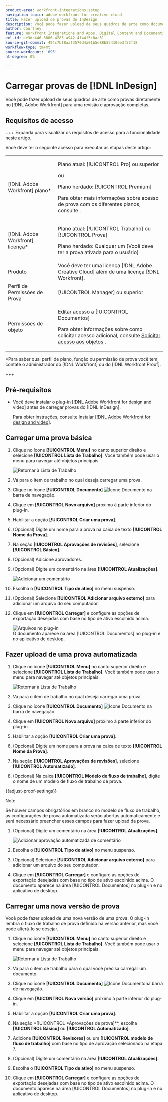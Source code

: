```yaml
---
product-area: workfront-integrations;setup
navigation-topic: adobe-workfront-for-creative-cloud
title: Fazer upload de provas do InDesign
description: Você pode fazer upload de seus quadros de arte como documentos para uma revisão e aprovação rápidas ou simplesmente para armazenar no Adobe Workfront.
author: Courtney
feature: Workfront Integrations and Apps, Digital Content and Documents
exl-id: ee3dc446-6886-4285-a942-4f44f5c0ac31
source-git-commit: 494c7bf8aaf3570d4a01b5e88b85410ee3f52f18
workflow-type: tm+mt
source-wordcount: '695'
ht-degree: 0%

---
```


# Carregar provas de [!DNL InDesign]

Você pode fazer upload de seus quadros de arte como provas diretamente no [!DNL Adobe Workfront] para uma revisão e aprovação completas.

## Requisitos de acesso

+++ Expanda para visualizar os requisitos de acesso para a funcionalidade neste artigo.

Você deve ter o seguinte acesso para executar as etapas deste artigo:

<table style="table-layout:auto"> 
 <col> 
 <col> 
 <tbody> 
 <tr> 
   <td role="rowheader">[!DNL Adobe Workfront] plano*</td> 
   <td> <p>Plano atual: [!UICONTROL Pro] ou superior</p> <p>ou</p> <p>Plano herdado: [!UICONTROL Premium]</p> <p>Para obter mais informações sobre acesso de prova com os diferentes planos, consulte .</p> </td> 
  </tr> 
  <tr> 
   <td role="rowheader">[!DNL Adobe Workfront] licença*</td> 
   <td> <p>Plano atual: [!UICONTROL Trabalho] ou [!UICONTROL Prova]</p> <p>Plano herdado: Qualquer um (Você deve ter a prova ativada para o usuário)</p> </td> 
  </tr> 
  <tr> 
   <td role="rowheader">Produto</td> 
   <td>Você deve ter uma licença [!DNL Adobe Creative Cloud] além de uma licença [!DNL Workfront].</td> 
  </tr> 
  <tr> 
   <td role="rowheader">Perfil de Permissões de Prova </td> 
   <td>[!UICONTROL Manager] ou superior</td> 
  </tr> 
  <tr> 
   <td role="rowheader">Permissões de objeto</td> 
   <td> <p>Editar acesso a [!UICONTROL Documentos]</p> <p>Para obter informações sobre como solicitar acesso adicional, consulte <a href="../../workfront-basics/grant-and-request-access-to-objects/request-access.md" class="MCXref xref">Solicitar acesso aos objetos </a>.</p> </td> 
  </tr> 
 </tbody> 
</table>

&#42;Para saber qual perfil de plano, função ou permissão de prova você tem, contate o administrador do [!DNL Workfront] ou do [!DNL Workfront Proof].

+++

## Pré-requisitos

* Você deve instalar o plug-in [!DNL Adobe Workfront for design and video] antes de carregar provas do [!DNL InDesign].

  Para obter instruções, consulte [Instalar [!DNL Adobe Workfront for design and video]](/help/quicksilver/workfront-integrations-and-apps/adobe-workfront-for-creative-cloud/wf-install-cc.md).

## Carregar uma prova básica

1. Clique no ícone **[!UICONTROL Menu]** no canto superior direito e selecione **[!UICONTROL Lista de Trabalho]**. Você também pode usar o menu para navegar até objetos principais.

   ![Retornar à Lista de Trabalho](assets/go-back-to-work-list-350x314.png)

1. Vá para o item de trabalho no qual deseja carregar uma prova.
1. Clique no ícone **[!UICONTROL Documento]** ![Ícone Documento](assets/documents.png) na barra de navegação.
1. Clique em **[!UICONTROL Novo arquivo]** próximo à parte inferior do plug-in.
1. Habilitar a opção **[!UICONTROL Criar uma prova]**.
1. (Opcional) Digite um nome para a prova na caixa de texto **[!UICONTROL Nome da Prova]**.
1. Na seção **[!UICONTROL Aprovações de revisões]**, selecione **[!UICONTROL Básico]**.
1. (Opcional) Adicione aprovadores.
1. (Opcional) Digite um comentário na área **[!UICONTROL Atualizações]**.

   ![Adicionar um comentário](assets/add-comment.png)

1. Escolha o **[!UICONTROL Tipo de ativo]** no menu suspenso.

1. (Opcional) Selecione **[!UICONTROL Adicionar arquivo externo]** para adicionar um arquivo do seu computador.
1. Clique em **[!UICONTROL Carregar]** e configure as opções de exportação desejadas com base no tipo de ativo escolhido acima.

   ![Arquivos no plug-in](assets/plugin-files-350x307.png)\
   O documento aparece na área [!UICONTROL Documentos] no plug-in e no aplicativo de desktop.


## Fazer upload de uma prova automatizada

1. Clique no ícone **[!UICONTROL Menu]** no canto superior direito e selecione **[!UICONTROL Lista de Trabalho]**. Você também pode usar o menu para navegar até objetos principais.

   ![Retornar à Lista de Trabalho](assets/go-back-to-work-list-350x314.png)

1. Vá para o item de trabalho no qual deseja carregar uma prova.
1. Clique no ícone **[!UICONTROL Documento]** ![Ícone Documento](assets/documents.png) na barra de navegação.

1. Clique em **[!UICONTROL Novo arquivo]** próximo à parte inferior do plug-in.
1. Habilitar a opção **[!UICONTROL Criar uma prova]**.
1. (Opcional) Digite um nome para a prova na caixa de texto **[!UICONTROL Nome da Prova]**.
1. Na seção **[!UICONTROL Aprovações de revisões]**, selecione **[!UICONTROL Automatizado]**.
1. (Opcional) Na caixa **[!UICONTROL Modelo de fluxo de trabalho]**, digite o nome de um modelo de fluxo de trabalho de prova.

{{adjust-proof-settings}}

>[!NOTE]
>
> Se houver campos obrigatórios em branco no modelo de fluxo de trabalho, as configurações de prova automatizada serão abertas automaticamente e será necessário preencher esses campos para fazer upload da prova.


1. (Opcional) Digite um comentário na área **[!UICONTROL Atualizações]**.

   ![Adicionar aprovação automatizada de comentário](assets/add-comment-automated-approval.png)

1. Escolha o **[!UICONTROL Tipo de ativo]** no menu suspenso.
1. (Opcional) Selecione **[!UICONTROL Adicionar arquivo externo]** para adicionar um arquivo do seu computador.
1. Clique em **[!UICONTROL Carregar]** e configure as opções de exportação desejadas com base no tipo de ativo escolhido acima.
O documento aparece na área [!UICONTROL Documentos] no plug-in e no aplicativo de desktop.

## Carregar uma nova versão de prova

Você pode fazer upload de uma nova versão de uma prova. O plug-in lembra o fluxo de trabalho de prova definido na versão anterior, mas você pode alterá-lo se desejar.

1. Clique no ícone **[!UICONTROL Menu]** no canto superior direito e selecione **[!UICONTROL Lista de Trabalho]**. Você também pode usar o menu para navegar até objetos principais.

   ![Retornar à Lista de Trabalho](assets/go-back-to-work-list-350x314.png)

1. Vá para o item de trabalho para o qual você precisa carregar um documento.
1. Clique no ícone **[!UICONTROL Documento]** ![Ícone Documento](assets/documents.png)na barra de navegação.

1. Clique em **[!UICONTROL Nova versão]** próximo à parte inferior do plug-in.
1. Habilitar a opção **[!UICONTROL Criar uma prova]**.

1. Na seção *[!UICONTROL *Aprovações de prova]**, escolha **[!UICONTROL Básico]** ou **[!UICONTROL Automatizado]**.

1. Adicione **[!UICONTROL Revisores]** ou um **[!UICONTROL modelo de fluxo de trabalho]** com base no tipo de aprovação selecionado na etapa 7.

1. (Opcional) Digite um comentário na área **[!UICONTROL Atualizações]**.
1. Escolha o **[!UICONTROL Tipo de ativo]** no menu suspenso.
1. Clique em **[!UICONTROL Carregar]** e configure as opções de exportação desejadas com base no tipo de ativo escolhido acima.
O documento aparece na área [!UICONTROL Documentos] no plug-in e no aplicativo de desktop.
